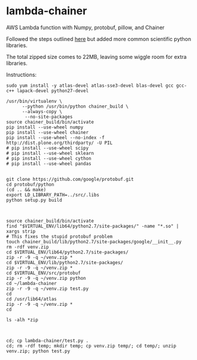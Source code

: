 # lambda-chainer
AWS Lambda function with Numpy, protobuf, pillow, and Chainer

Followed the steps outlined [here](https://serverlesscode.com/post/deploy-scikitlearn-on-lamba/)
 but added more common scientific python libraries.

The total zipped size comes to 22MB, leaving some wiggle room for extra libraries.

Instructions:

	sudo yum install -y atlas-devel atlas-sse3-devel blas-devel gcc gcc-c++ lapack-devel python27-devel

	/usr/bin/virtualenv \
	      --python /usr/bin/python chainer_build \
	      --always-copy \
	       --no-site-packages
	source chainer_build/bin/activate
	pip install --use-wheel numpy
	pip install --use-wheel chainer
	pip install --use-wheel --no-index -f http://dist.plone.org/thirdparty/ -U PIL
	# pip install --use-wheel scipy
	# pip install --use-wheel sklearn
	# pip install --use-wheel cython
	# pip install --use-wheel pandas


	git clone https://github.com/google/protobuf.git
	cd protobuf/python 
	(cd .. && make)
	export LD_LIBRARY_PATH=../src/.libs
	python setup.py build 



	source chainer_build/bin/activate
	find "$VIRTUAL_ENV/lib64/python2.7/site-packages/" -name "*.so" | xargs strip
	# This fixes the stupid protobuf problem
	touch chainer_build/lib/python2.7/site-packages/google/__init__.py
	rm -rdf venv.zip
	cd $VIRTUAL_ENV/lib64/python2.7/site-packages/
	zip -r -9 -q ~/venv.zip * 
	cd $VIRTUAL_ENV/lib/python2.7/site-packages/
	zip -r -9 -q ~/venv.zip *
	cd $VIRTUAL_ENV/src/protobuf
	zip -r -9 -q ~/venv.zip python
	cd ~/lambda-chainer
	zip -r -9 -q ~/venv.zip test.py
	cd
	cd /usr/lib64/atlas
	zip -r -9 -q ~/venv.zip *
	cd

	ls -alh *zip



	cd; cp lambda-chainer/test.py .
	cd; rm -rdf temp; mkdir temp; cp venv.zip temp/; cd temp/; unzip venv.zip; python test.py

